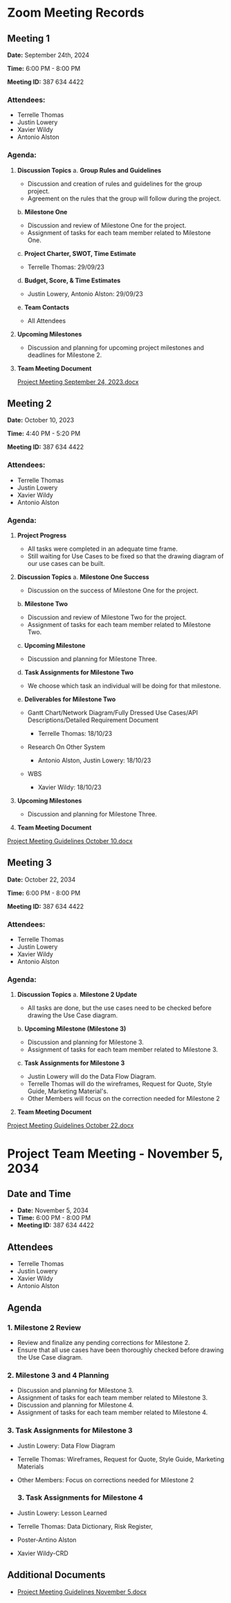 
# Zoom Meeting Records

## Meeting 1

**Date:** September 24th, 2024

**Time:** 6:00 PM - 8:00 PM

**Meeting ID:** 387 634 4422


### Attendees:
- Terrelle Thomas
- Justin Lowery
- Xavier Wildy
- Antonio Alston

### Agenda:


1. **Discussion Topics**
   a. **Group Rules and Guidelines**
      - Discussion and creation of rules and guidelines for the group project.
      - Agreement on the rules that the group will follow during the project.

   b. **Milestone One**
      - Discussion and review of Milestone One for the project.
      - Assignment of tasks for each team member related to Milestone One.

   c. **Project Charter, SWOT, Time Estimate**
      - Terrelle Thomas: 29/09/23

   d. **Budget, Score, & Time Estimates**
      - Justin Lowery, Antonio Alston: 29/09/23

   e. **Team Contacts**
      - All Attendees 


2. **Upcoming Milestones**
   - Discussion and planning for upcoming project milestones and deadlines for Milestone 2.

3. **Team Meeting Document**
   
   [Project Meeting September 24, 2023.docx](https://github.com/cis-famu/GameTrack/files/13062537/Project.Meeting.September.24.2023.docx)


  ## Meeting 2

**Date:** October 10, 2023

**Time:** 4:40 PM - 5:20 PM

**Meeting ID:** 387 634 4422

### Attendees:
- Terrelle Thomas
- Justin Lowery
- Xavier Wildy
- Antonio Alston

### Agenda:

1. **Project Progress**
   - All tasks were completed in an adequate time frame.
   - Still waiting for Use Cases to be fixed so that the drawing diagram of our use cases can be built.

2. **Discussion Topics**
   a. **Milestone One Success**
      - Discussion on the success of Milestone One for the project.

   b. **Milestone Two**
      - Discussion and review of Milestone Two for the project.
      - Assignment of tasks for each team member related to Milestone Two.

   c. **Upcoming Milestone**
      - Discussion and planning for Milestone Three.

   d. **Task Assignments for Milestone Two**
      - We choose which task an individual will be doing for that milestone.

   e. **Deliverables for Milestone Two**
      - Gantt Chart/Network Diagram/Fully Dressed Use Cases/API Descriptions/Detailed Requirement Document
         - Terrelle Thomas: 18/10/23

      - Research On Other System
         - Antonio Alston, Justin Lowery: 18/10/23

      - WBS
         - Xavier Wildy: 18/10/23

3. **Upcoming Milestones**
   - Discussion and planning for Milestone Three.

4. **Team Meeting Document**

  [Project Meeting Guidelines October 10.docx](https://github.com/cis-famu/GameTrack/files/13062538/Project.Meeting.Guidelines.October.10.docx)


## Meeting 3

**Date:** October 22, 2034

**Time:** 6:00 PM - 8:00 PM

**Meeting ID:** 387 634 4422

### Attendees:
- Terrelle Thomas
- Justin Lowery
- Xavier Wildy
- Antonio Alston

### Agenda:

1. **Discussion Topics**
   a. **Milestone 2 Update**
      - All tasks are done, but the use cases need to be checked before drawing the Use Case diagram.

   b. **Upcoming Milestone (Milestone 3)**
      - Discussion and planning for Milestone 3.
      - Assignment of tasks for each team member related to Milestone 3.

   c. **Task Assignments for Milestone 3**
      - Justin Lowery will do the Data Flow Diagram.
      - Terrelle Thomas will do the wireframes, Request for Quote, Style Guide, Marketing Material's.
      - Other Members will focus on the correction needed for Milestone 2

2. **Team Meeting Document**

  [Project Meeting Guidelines October 22.docx](https://github.com/cis-famu/GameTrack/files/13065753/Project.Meeting.Guidelines.October.22.docx)


# Project Team Meeting - November 5, 2034

## Date and Time
- **Date:** November 5, 2034
- **Time:** 6:00 PM - 8:00 PM
- **Meeting ID:** 387 634 4422

## Attendees
- Terrelle Thomas
- Justin Lowery
- Xavier Wildy
- Antonio Alston

## Agenda

### 1. Milestone 2 Review
   - Review and finalize any pending corrections for Milestone 2.
   - Ensure that all use cases have been thoroughly checked before drawing the Use Case diagram.

### 2. Milestone 3 and 4 Planning
   - Discussion and planning for Milestone 3.
   - Assignment of tasks for each team member related to Milestone 3.
   - Discussion and planning for Milestone 4.
   - Assignment of tasks for each team member related to Milestone 4.

### 3. Task Assignments for Milestone 3
   - Justin Lowery: Data Flow Diagram
   - Terrelle Thomas: Wireframes, Request for Quote, Style Guide, Marketing Materials
   - Other Members: Focus on corrections needed for Milestone 2

     ### 3. Task Assignments for Milestone 4
   - Justin Lowery: Lesson Learned
   - Terrelle Thomas: Data Dictionary, Risk Register, 
   - Poster-Antino  Alston
   - Xavier Wildy-CRD
 

## Additional Documents
- [Project Meeting Guidelines November 5.docx](link/to/document)





